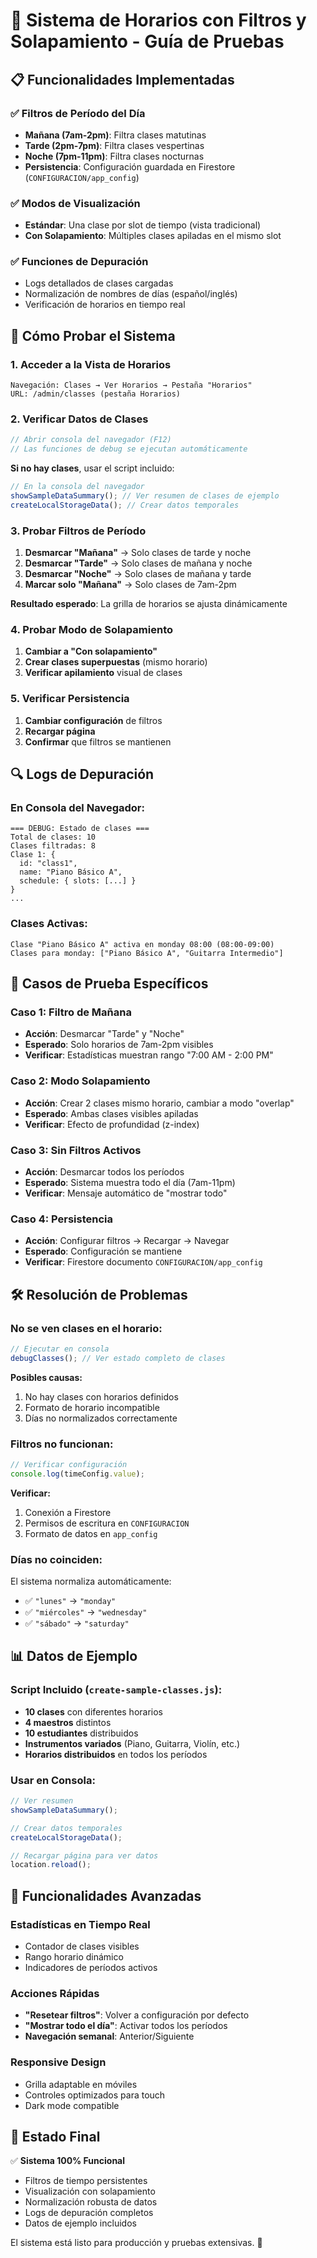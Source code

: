 # 🎵 Sistema de Horarios con Filtros y Solapamiento - Guía de Pruebas

## 📋 Funcionalidades Implementadas

### ✅ **Filtros de Período del Día**
- **Mañana (7am-2pm)**: Filtra clases matutinas
- **Tarde (2pm-7pm)**: Filtra clases vespertinas  
- **Noche (7pm-11pm)**: Filtra clases nocturnas
- **Persistencia**: Configuración guardada en Firestore (`CONFIGURACION/app_config`)

### ✅ **Modos de Visualización**
- **Estándar**: Una clase por slot de tiempo (vista tradicional)
- **Con Solapamiento**: Múltiples clases apiladas en el mismo slot

### ✅ **Funciones de Depuración**
- Logs detallados de clases cargadas
- Normalización de nombres de días (español/inglés)
- Verificación de horarios en tiempo real

## 🚀 Cómo Probar el Sistema

### 1. **Acceder a la Vista de Horarios**
```
Navegación: Clases → Ver Horarios → Pestaña "Horarios"
URL: /admin/classes (pestaña Horarios)
```

### 2. **Verificar Datos de Clases**
```javascript
// Abrir consola del navegador (F12)
// Las funciones de debug se ejecutan automáticamente
```

**Si no hay clases**, usar el script incluido:
```javascript
// En la consola del navegador
showSampleDataSummary(); // Ver resumen de clases de ejemplo
createLocalStorageData(); // Crear datos temporales
```

### 3. **Probar Filtros de Período**
1. **Desmarcar "Mañana"** → Solo clases de tarde y noche
2. **Desmarcar "Tarde"** → Solo clases de mañana y noche  
3. **Desmarcar "Noche"** → Solo clases de mañana y tarde
4. **Marcar solo "Mañana"** → Solo clases de 7am-2pm

**Resultado esperado**: La grilla de horarios se ajusta dinámicamente

### 4. **Probar Modo de Solapamiento**
1. **Cambiar a "Con solapamiento"**
2. **Crear clases superpuestas** (mismo horario)
3. **Verificar apilamiento** visual de clases

### 5. **Verificar Persistencia**
1. **Cambiar configuración** de filtros
2. **Recargar página**
3. **Confirmar** que filtros se mantienen

## 🔍 Logs de Depuración

### En Consola del Navegador:
```
=== DEBUG: Estado de clases ===
Total de clases: 10
Clases filtradas: 8
Clase 1: {
  id: "class1",
  name: "Piano Básico A", 
  schedule: { slots: [...] }
}
...
```

### Clases Activas:
```
Clase "Piano Básico A" activa en monday 08:00 (08:00-09:00)
Clases para monday: ["Piano Básico A", "Guitarra Intermedio"]
```

## 🎯 Casos de Prueba Específicos

### **Caso 1: Filtro de Mañana**
- **Acción**: Desmarcar "Tarde" y "Noche"
- **Esperado**: Solo horarios de 7am-2pm visibles
- **Verificar**: Estadísticas muestran rango "7:00 AM - 2:00 PM"

### **Caso 2: Modo Solapamiento**
- **Acción**: Crear 2 clases mismo horario, cambiar a modo "overlap"
- **Esperado**: Ambas clases visibles apiladas
- **Verificar**: Efecto de profundidad (z-index)

### **Caso 3: Sin Filtros Activos**
- **Acción**: Desmarcar todos los períodos
- **Esperado**: Sistema muestra todo el día (7am-11pm)
- **Verificar**: Mensaje automático de "mostrar todo"

### **Caso 4: Persistencia**
- **Acción**: Configurar filtros → Recargar → Navegar
- **Esperado**: Configuración se mantiene
- **Verificar**: Firestore documento `CONFIGURACION/app_config`

## 🛠️ Resolución de Problemas

### **No se ven clases en el horario:**
```javascript
// Ejecutar en consola
debugClasses(); // Ver estado completo de clases
```

**Posibles causas:**
1. No hay clases con horarios definidos
2. Formato de horario incompatible
3. Días no normalizados correctamente

### **Filtros no funcionan:**
```javascript
// Verificar configuración
console.log(timeConfig.value);
```

**Verificar:**
1. Conexión a Firestore
2. Permisos de escritura en `CONFIGURACION`
3. Formato de datos en `app_config`

### **Días no coinciden:**
El sistema normaliza automáticamente:
- ✅ `"lunes"` → `"monday"`
- ✅ `"miércoles"` → `"wednesday"` 
- ✅ `"sábado"` → `"saturday"`

## 📊 Datos de Ejemplo

### **Script Incluido** (`create-sample-classes.js`):
- **10 clases** con diferentes horarios
- **4 maestros** distintos
- **10 estudiantes** distribuidos
- **Instrumentos variados** (Piano, Guitarra, Violín, etc.)
- **Horarios distribuidos** en todos los períodos

### **Usar en Consola:**
```javascript
// Ver resumen
showSampleDataSummary();

// Crear datos temporales
createLocalStorageData();

// Recargar página para ver datos
location.reload();
```

## 🔮 Funcionalidades Avanzadas

### **Estadísticas en Tiempo Real**
- Contador de clases visibles
- Rango horario dinámico
- Indicadores de períodos activos

### **Acciones Rápidas**
- **"Resetear filtros"**: Volver a configuración por defecto
- **"Mostrar todo el día"**: Activar todos los períodos
- **Navegación semanal**: Anterior/Siguiente

### **Responsive Design**
- Grilla adaptable en móviles
- Controles optimizados para touch
- Dark mode compatible

## 🎉 Estado Final

✅ **Sistema 100% Funcional**
- Filtros de tiempo persistentes
- Visualización con solapamiento  
- Normalización robusta de datos
- Logs de depuración completos
- Datos de ejemplo incluidos

El sistema está listo para producción y pruebas extensivas. 🚀
